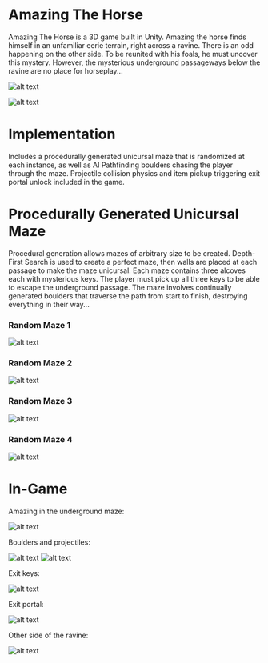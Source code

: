 # Amazing The Horse
Amazing The Horse is a 3D game built in Unity. Amazing the horse finds himself in an unfamiliar eerie terrain, right across a ravine. There is an odd happening on the other side. To be reunited with his foals, he must uncover this mystery. However, the mysterious underground passageways below the ravine are no place for horseplay... 

![alt text](https://github.com/nehirakdag/AmazingTheHorse/blob/master/Images/amazing2.png)

![alt text](https://github.com/nehirakdag/AmazingTheHorse/blob/master/Images/mazelarge3.png)


# Implementation
Includes a procedurally generated unicursal maze that is randomized at each instance, as well as AI Pathfinding boulders chasing the player through the maze. Projectile collision physics and item pickup triggering exit portal unlock included in the game.


# Procedurally Generated Unicursal Maze
Procedural generation allows mazes of arbitrary size to be created. Depth-First Search is used to create a perfect maze, then walls are placed at each passage to make the maze unicursal. Each maze contains three alcoves each with mysterious keys. The player must pick up all three keys to be able to escape the underground passage. The maze involves continually generated boulders that traverse the path from start to finish, destroying everything in their way...

### Random Maze 1
![alt text](https://github.com/nehirakdag/AmazingTheHorse/blob/master/Images/maze1.png)

### Random Maze 2
![alt text](https://github.com/nehirakdag/AmazingTheHorse/blob/master/Images/maze2.png)

### Random Maze 3
![alt text](https://github.com/nehirakdag/AmazingTheHorse/blob/master/Images/mazelarge2.png)

### Random Maze 4
![alt text](https://github.com/nehirakdag/AmazingTheHorse/blob/master/Images/maze3.png)


# In-Game
Amazing in the underground maze:

![alt text](https://github.com/nehirakdag/AmazingTheHorse/blob/master/Images/amazing1.png)

Boulders and projectiles:

![alt text](https://github.com/nehirakdag/AmazingTheHorse/blob/master/Images/amazing3.png)
![alt text](https://github.com/nehirakdag/AmazingTheHorse/blob/master/Images/amazing5.png)

Exit keys:

![alt text](https://github.com/nehirakdag/AmazingTheHorse/blob/master/Images/amazing4.png)

Exit portal:

![alt text](https://github.com/nehirakdag/AmazingTheHorse/blob/master/Images/amazing7.png)

Other side of the ravine:

![alt text](https://github.com/nehirakdag/AmazingTheHorse/blob/master/Images/amazing6.png)

